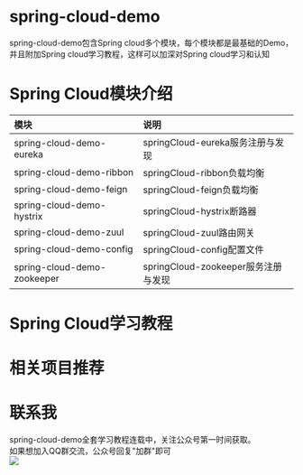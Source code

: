 # spring-cloud-demo
spring-cloud-demo包含Spring cloud多个模块，每个模块都是最基础的Demo，并且附加Spring cloud学习教程，这样可以加深对Spring cloud学习和认知

# Spring Cloud模块介绍
|模块|说明|
|:---|:---|
|spring-cloud-demo-eureka|springCloud-eureka服务注册与发现|
|spring-cloud-demo-ribbon|springCloud-ribbon负载均衡|
|spring-cloud-demo-feign|springCloud-feign负载均衡|
|spring-cloud-demo-hystrix|springCloud-hystrix断路器|
|spring-cloud-demo-zuul|springCloud-zuul路由网关|
|spring-cloud-demo-config|springCloud-config配置文件|
|spring-cloud-demo-zookeeper|springCloud-zookeeper服务注册与发现|

# Spring Cloud学习教程


# 相关项目推荐


# 联系我
spring-cloud-demo全套学习教程连载中，关注公众号第一时间获取。<br>
如果想加入QQ群交流，公众号回复"加群"即可<br>
![](https://github.com/rancho00/spring-boot-demo/blob/master/document/resource/8cm.jpg)<br>
